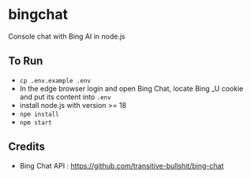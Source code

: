 # bingchat
Console chat with Bing AI in node.js

## To Run
- `cp .env.example .env`
- In the edge browser login and open Bing Chat, locate Bing _U cookie and put its content into `.env`
- install node.js with version >= 18
- `npm install`
- `npm start`

## Credits
- Bing Chat API : https://github.com/transitive-bullshit/bing-chat
